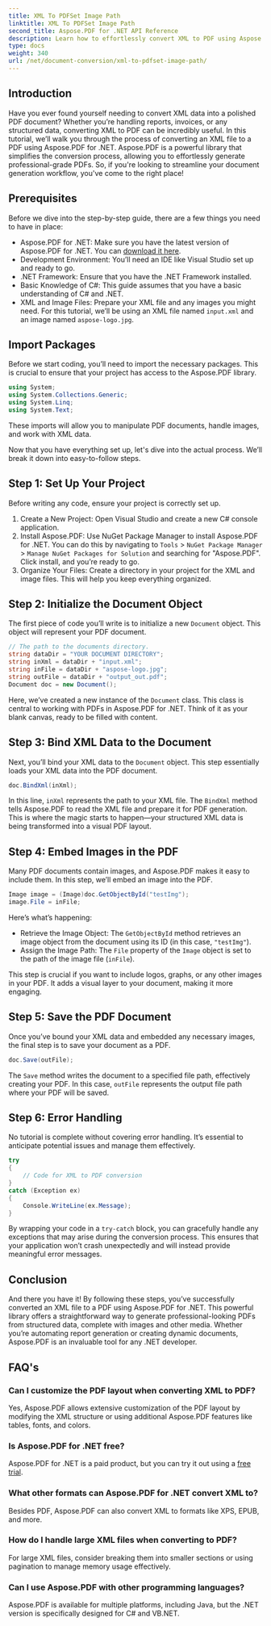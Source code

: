 ```yaml
---
title: XML To PDFSet Image Path
linktitle: XML To PDFSet Image Path
second_title: Aspose.PDF for .NET API Reference
description: Learn how to effortlessly convert XML to PDF using Aspose.PDF for .NET. This detailed guide walks you through the process step by step, from setup to completion.
type: docs
weight: 340
url: /net/document-conversion/xml-to-pdfset-image-path/
---
```

## Introduction

Have you ever found yourself needing to convert XML data into a polished PDF document? Whether you’re handling reports, invoices, or any structured data, converting XML to PDF can be incredibly useful. In this tutorial, we’ll walk you through the process of converting an XML file to a PDF using Aspose.PDF for .NET. Aspose.PDF is a powerful library that simplifies the conversion process, allowing you to effortlessly generate professional-grade PDFs. So, if you're looking to streamline your document generation workflow, you've come to the right place!

## Prerequisites

Before we dive into the step-by-step guide, there are a few things you need to have in place:

- Aspose.PDF for .NET: Make sure you have the latest version of Aspose.PDF for .NET. You can [download it here](https://releases.aspose.com/pdf/net/).
- Development Environment: You’ll need an IDE like Visual Studio set up and ready to go.
- .NET Framework: Ensure that you have the .NET Framework installed.
- Basic Knowledge of C#: This guide assumes that you have a basic understanding of C# and .NET.
- XML and Image Files: Prepare your XML file and any images you might need. For this tutorial, we’ll be using an XML file named `input.xml` and an image named `aspose-logo.jpg`.

## Import Packages

Before we start coding, you’ll need to import the necessary packages. This is crucial to ensure that your project has access to the Aspose.PDF library.

```csharp
using System;
using System.Collections.Generic;
using System.Linq;
using System.Text;
```

These imports will allow you to manipulate PDF documents, handle images, and work with XML data.

Now that you have everything set up, let's dive into the actual process. We’ll break it down into easy-to-follow steps.

## Step 1: Set Up Your Project

Before writing any code, ensure your project is correctly set up.

1. Create a New Project: Open Visual Studio and create a new C# console application.
2. Install Aspose.PDF: Use NuGet Package Manager to install Aspose.PDF for .NET. You can do this by navigating to `Tools` > `NuGet Package Manager` > `Manage NuGet Packages for Solution` and searching for "Aspose.PDF". Click install, and you’re ready to go.
3. Organize Your Files: Create a directory in your project for the XML and image files. This will help you keep everything organized.

## Step 2: Initialize the Document Object

The first piece of code you’ll write is to initialize a new `Document` object. This object will represent your PDF document.

```csharp
// The path to the documents directory.
string dataDir = "YOUR DOCUMENT DIRECTORY";
string inXml = dataDir + "input.xml";
string inFile = dataDir + "aspose-logo.jpg";
string outFile = dataDir + "output_out.pdf";
Document doc = new Document();
```

Here, we’ve created a new instance of the `Document` class. This class is central to working with PDFs in Aspose.PDF for .NET. Think of it as your blank canvas, ready to be filled with content.

## Step 3: Bind XML Data to the Document

Next, you’ll bind your XML data to the `Document` object. This step essentially loads your XML data into the PDF document.

```csharp
doc.BindXml(inXml);
```

In this line, `inXml` represents the path to your XML file. The `BindXml` method tells Aspose.PDF to read the XML file and prepare it for PDF generation. This is where the magic starts to happen—your structured XML data is being transformed into a visual PDF layout.

## Step 4: Embed Images in the PDF

Many PDF documents contain images, and Aspose.PDF makes it easy to include them. In this step, we’ll embed an image into the PDF.

```csharp
Image image = (Image)doc.GetObjectById("testImg");
image.File = inFile;
```

Here’s what’s happening:

- Retrieve the Image Object: The `GetObjectById` method retrieves an image object from the document using its ID (in this case, `"testImg"`).
- Assign the Image Path: The `File` property of the `Image` object is set to the path of the image file (`inFile`).

This step is crucial if you want to include logos, graphs, or any other images in your PDF. It adds a visual layer to your document, making it more engaging.

## Step 5: Save the PDF Document

Once you’ve bound your XML data and embedded any necessary images, the final step is to save your document as a PDF.

```csharp
doc.Save(outFile);
```

The `Save` method writes the document to a specified file path, effectively creating your PDF. In this case, `outFile` represents the output file path where your PDF will be saved.

## Step 6: Error Handling

No tutorial is complete without covering error handling. It’s essential to anticipate potential issues and manage them effectively.

```csharp
try
{
    // Code for XML to PDF conversion
}
catch (Exception ex)
{
    Console.WriteLine(ex.Message);
}
```

By wrapping your code in a `try-catch` block, you can gracefully handle any exceptions that may arise during the conversion process. This ensures that your application won’t crash unexpectedly and will instead provide meaningful error messages.

## Conclusion

And there you have it! By following these steps, you’ve successfully converted an XML file to a PDF using Aspose.PDF for .NET. This powerful library offers a straightforward way to generate professional-looking PDFs from structured data, complete with images and other media. Whether you’re automating report generation or creating dynamic documents, Aspose.PDF is an invaluable tool for any .NET developer.

## FAQ's

### Can I customize the PDF layout when converting XML to PDF?
Yes, Aspose.PDF allows extensive customization of the PDF layout by modifying the XML structure or using additional Aspose.PDF features like tables, fonts, and colors.

### Is Aspose.PDF for .NET free?
Aspose.PDF for .NET is a paid product, but you can try it out using a [free trial](https://releases.aspose.com/).

### What other formats can Aspose.PDF for .NET convert XML to?
Besides PDF, Aspose.PDF can also convert XML to formats like XPS, EPUB, and more.

### How do I handle large XML files when converting to PDF?
For large XML files, consider breaking them into smaller sections or using pagination to manage memory usage effectively.

### Can I use Aspose.PDF with other programming languages?
Aspose.PDF is available for multiple platforms, including Java, but the .NET version is specifically designed for C# and VB.NET.
